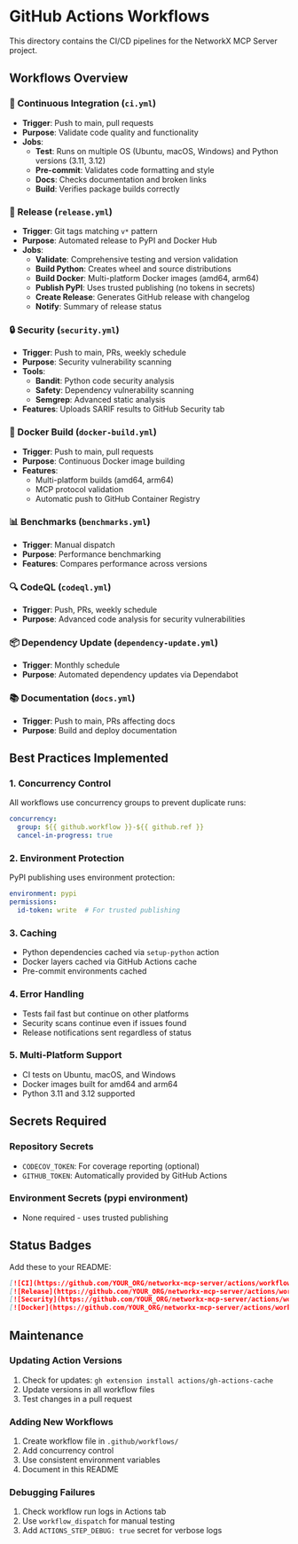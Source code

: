 # GitHub Actions Workflows

This directory contains the CI/CD pipelines for the NetworkX MCP Server project.

## Workflows Overview

### 🔄 Continuous Integration (`ci.yml`)

- **Trigger**: Push to main, pull requests
- **Purpose**: Validate code quality and functionality
- **Jobs**:
  - **Test**: Runs on multiple OS (Ubuntu, macOS, Windows) and Python versions (3.11, 3.12)
  - **Pre-commit**: Validates code formatting and style
  - **Docs**: Checks documentation and broken links
  - **Build**: Verifies package builds correctly

### 🚀 Release (`release.yml`)

- **Trigger**: Git tags matching `v*` pattern
- **Purpose**: Automated release to PyPI and Docker Hub
- **Jobs**:
  - **Validate**: Comprehensive testing and version validation
  - **Build Python**: Creates wheel and source distributions
  - **Build Docker**: Multi-platform Docker images (amd64, arm64)
  - **Publish PyPI**: Uses trusted publishing (no tokens in secrets)
  - **Create Release**: Generates GitHub release with changelog
  - **Notify**: Summary of release status

### 🔒 Security (`security.yml`)

- **Trigger**: Push to main, PRs, weekly schedule
- **Purpose**: Security vulnerability scanning
- **Tools**:
  - **Bandit**: Python code security analysis
  - **Safety**: Dependency vulnerability scanning
  - **Semgrep**: Advanced static analysis
- **Features**: Uploads SARIF results to GitHub Security tab

### 🐳 Docker Build (`docker-build.yml`)

- **Trigger**: Push to main, pull requests
- **Purpose**: Continuous Docker image building
- **Features**:
  - Multi-platform builds (amd64, arm64)
  - MCP protocol validation
  - Automatic push to GitHub Container Registry

### 📊 Benchmarks (`benchmarks.yml`)

- **Trigger**: Manual dispatch
- **Purpose**: Performance benchmarking
- **Features**: Compares performance across versions

### 🔍 CodeQL (`codeql.yml`)

- **Trigger**: Push, PRs, weekly schedule
- **Purpose**: Advanced code analysis for security vulnerabilities

### 📦 Dependency Update (`dependency-update.yml`)

- **Trigger**: Monthly schedule
- **Purpose**: Automated dependency updates via Dependabot

### 📚 Documentation (`docs.yml`)

- **Trigger**: Push to main, PRs affecting docs
- **Purpose**: Build and deploy documentation

## Best Practices Implemented

### 1. **Concurrency Control**

All workflows use concurrency groups to prevent duplicate runs:

```yaml
concurrency:
  group: ${{ github.workflow }}-${{ github.ref }}
  cancel-in-progress: true
```

### 2. **Environment Protection**

PyPI publishing uses environment protection:

```yaml
environment: pypi
permissions:
  id-token: write  # For trusted publishing
```

### 3. **Caching**

- Python dependencies cached via `setup-python` action
- Docker layers cached via GitHub Actions cache
- Pre-commit environments cached

### 4. **Error Handling**

- Tests fail fast but continue on other platforms
- Security scans continue even if issues found
- Release notifications sent regardless of status

### 5. **Multi-Platform Support**

- CI tests on Ubuntu, macOS, and Windows
- Docker images built for amd64 and arm64
- Python 3.11 and 3.12 supported

## Secrets Required

### Repository Secrets

- `CODECOV_TOKEN`: For coverage reporting (optional)
- `GITHUB_TOKEN`: Automatically provided by GitHub Actions

### Environment Secrets (pypi environment)

- None required - uses trusted publishing

## Status Badges

Add these to your README:

```markdown
[![CI](https://github.com/YOUR_ORG/networkx-mcp-server/actions/workflows/ci.yml/badge.svg)](https://github.com/YOUR_ORG/networkx-mcp-server/actions/workflows/ci.yml)
[![Release](https://github.com/YOUR_ORG/networkx-mcp-server/actions/workflows/release.yml/badge.svg)](https://github.com/YOUR_ORG/networkx-mcp-server/actions/workflows/release.yml)
[![Security](https://github.com/YOUR_ORG/networkx-mcp-server/actions/workflows/security.yml/badge.svg)](https://github.com/YOUR_ORG/networkx-mcp-server/actions/workflows/security.yml)
[![Docker](https://github.com/YOUR_ORG/networkx-mcp-server/actions/workflows/docker-build.yml/badge.svg)](https://github.com/YOUR_ORG/networkx-mcp-server/actions/workflows/docker-build.yml)
```

## Maintenance

### Updating Action Versions

1. Check for updates: `gh extension install actions/gh-actions-cache`
2. Update versions in all workflow files
3. Test changes in a pull request

### Adding New Workflows

1. Create workflow file in `.github/workflows/`
2. Add concurrency control
3. Use consistent environment variables
4. Document in this README

### Debugging Failures

1. Check workflow run logs in Actions tab
2. Use `workflow_dispatch` for manual testing
3. Add `ACTIONS_STEP_DEBUG: true` secret for verbose logs
